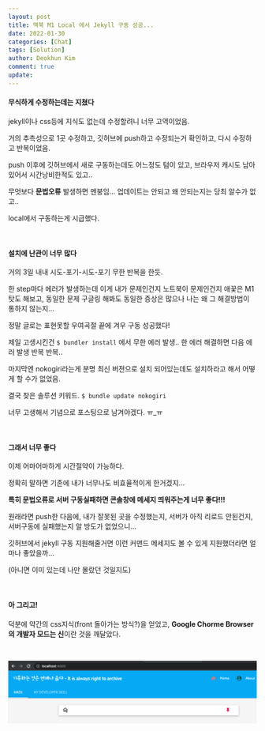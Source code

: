 ```yaml
---
layout: post
title: 맥북 M1 Local 에서 Jekyll 구동 성공...
date: 2022-01-30
categories: [Chat]
tags: [Solution]
author: Deokhun Kim
comment: true
update:
---
```

#### 무식하게 수정하는데는 지쳤다
jekyll이나 css등에 지식도 없는데 수정할려니 너무 고역이었음. 

거의 추측성으로 1곳 수정하고, 깃허브에 push하고 수정되는거 확인하고, 다시 수정하고 반복이었음.

push 이후에 깃허브에서 새로 구동하는데도 어느정도 텀이 있고, 브라우저 캐시도 남아있어서 시간낭비한적도 있고..

무엇보다 **문법오류** 발생하면 멘붕임... 업데이트는 안되고 왜 안되는지는 당최 알수가 없고.. 

local에서 구동하는게 시급했다.

<br/>

#### 설치에 난관이 너무 많다
거의 3일 내내 시도-포기-시도-포기 무한 반복을 한듯.

한 step마다 에러가 발생하는데 이게 내가 문제인건지 노트북이 문제인건지 애꿎은 M1탓도 해보고, 동일한 문제 구글링 해봐도 동일한 증상은 많으나 나는 왜 그 해결방법이 통하지 않는지...

정말 글로는 표현못할 우여곡절 끝에 겨우 구동 성공했다!

제일 고생시킨건 `$ bundler install` 에서 무한 에러 발생.. 한 에러 해결하면 다음 에러 발생 반복 반복..

마지막엔 nokogiri라는게 분명 최신 버젼으로 설치 되어있는데도 설치하라고 해서 어떻게 할 수가 없었음. 

결국 찾은 솔루션 키워드. `$ bundle update nokogiri`

너무 고생해서 기념으로 포스팅으로 남겨야겠다. ㅠ_ㅠ

<br/>

#### 그래서 너무 좋다
이제 어마어마하게 시간절약이 가능하다.

정확히 말하면 기존에 내가 너무나도 비효율적이게 한거겠지...

**특히 문법오류로 서버 구동실패하면 콘솔창에 메세지 띄워주는게 너무 좋다!!!**

원래라면 push한 다음에, 내가 잘못된 곳을 수정했는지, 서버가 아직 리로드 안된건지, 서버구동에 실패했는지 알 방도가 없었으니...

깃허브에서 jekyll 구동 지원해줄거면 이런 커맨드 메세지도 볼 수 있게 지원했더라면 얼마나 좋았을까...

(아니면 이미 있는데 나만 몰랐던 것일지도)

<br/>

#### 아 그리고!
덕분에 약간의 css지식(front 돌아가는 방식?)을 얻었고, **Google Chorme Browser의 개발자 모드는 신**이란 것을 깨달았다.



<br/>



![ScreenShot](/assets/postimg/2022_01/local.png)